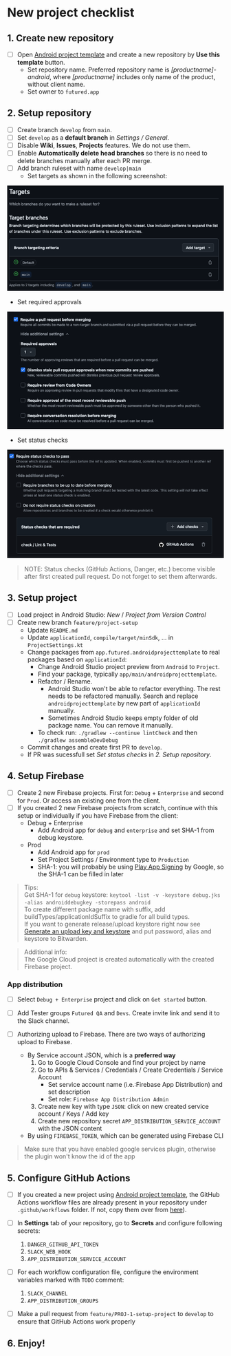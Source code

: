 # New project checklist

## 1. Create new repository

- [ ] Open [Android project template](https://github.com/futuredapp/android-project-template-compose) and create a new repository by **Use this template** button.
    - Set repository name. Preferred repository name is *[productname]-android*, where *[productname]* includes only name of the product, without client name.
    - Set owner to `futured.app`

## 2. Setup repository

- [ ] Create branch `develop` from `main`.
- [ ] Set `develop` as a **default branch** in *Settings  / General*.
- [ ] Disable **Wiki**, **Issues**, **Projects** features. We do not use them.
- [ ] Enable **Automatically delete head branches** so there is no need to delete branches manually after each PR merge.
- [ ] Add branch ruleset with name `develop|main`
    - Set targets as shown in the following screenshot:

![GitHub target branches](../general/attachments/GitHub_target_branches.png)

- Set required approvals

![GitHub target branches](../general/attachments/GitHub_required_approvals.png)

- Set status checks

![GitHub target branches](attachments/GitHub_status_checks.png)

> NOTE: Status checks (GitHub Actions, Danger, etc.) become visible after first created pull request. Do not forget to set them afterwards.

## 3. Setup project

- [ ] Load project in Android Studio: *New* / *Project from Version Control*
- [ ] Create new branch `feature/project-setup`
    - Update `README.md`
    - Update `applicationId`, `compile/target/minSdk`, ... in `ProjectSettings.kt`
    - Change packages from `app.futured.androidprojecttemplate` to real packages based on `applicationId`:
        - Change Android Studio project preview from `Android` to `Project`.
        - Find your package, typically `app/main/androidprojecttemplate`.
        - Refactor / Rename.
            - Android Studio won't be able to refactor everything. The rest needs to be refactored manually. Search and replace `androidprojecttemplate` by new part of `applicationId` manually.
            - Sometimes Android Studio keeps empty folder of old package name. You can remove it manually.
        - To check run: `./gradlew --continue lintCheck` and then `./gradlew assembleDevDebug`
    - Commit changes and create first PR to `develop`.
    - If PR was sucessfull set *Set status checks* in *2. Setup repository*.


## 4. Setup Firebase

- [ ] Create 2 new Firebase projects. First for: `Debug` + `Enterprise` and second for `Prod`. Or access an existing one from the client.
- [ ] If you created 2 new Firebase projects from scratch, continue with this setup or individually if you have Firebase from the client:
    - Debug + Enterprise
        - Add Android app for `debug` and `enterprise` and set SHA-1 from debug keystore.
    - Prod
        - Add Android app for `prod`
        - Set Project Settings / Environment type to `Production`
        - SHA-1: you will probably be using [Play App Signing](https://support.google.com/googleplay/android-developer/answer/9842756?hl=en) by Google, so the SHA-1 can be filled in later

> Tips:  
> Get SHA-1 for `debug` keystore: `keytool -list -v -keystore debug.jks -alias androiddebugkey -storepass android`  
> To create different package name with suffix, add buildTypes/applicationIdSuffix to gradle for all build types.  
> If you want to generate release/upload keystore right now see [Generate an upload key and keystore](https://developer.android.com/studio/publish/app-signing#generate-key) and put password, alias and keystore to Bitwarden.

> Additional info:  
> The Google Cloud project is created automatically with the created Firebase project.


### App distribution

- [ ] Select `Debug + Enterprise` project and click on `Get started` button.

- [ ] Add Tester groups `Futured QA` and `Devs`. Create invite link and send it to the Slack channel.

- [ ] Authorizing upload to Firebase. There are two ways of authorizing upload to Firebase.
    - By Service account JSON, which is a **preferred way**
        1. Go to Google Cloud Console and find your project by name
        2. Go to APIs & Services / Credentials / Create Credentials / Service Account
            - Set service account name (i.e.:Firebase App Distribution) and set description
            - Set role: `Firebase App Distribution Admin`
        3. Create new key with type `JSON`: click on new created service account / Keys / Add key
        4. Create new repository secret `APP_DISTRIBUTION_SERVICE_ACCOUNT` with the JSON content
    - By using `FIREBASE_TOKEN`, which can be generated using Firebase CLI

> Make sure that you have enabled google services plugin, otherwise the plugin won't know the id of the app

## 5. Configure GitHub Actions

- [ ] If you created a new project using [Android project template](https://github.com/futuredapp/android-project-template-compose), the GitHub Actions workflow files are already present in your repository under `.github/workflows` folder. If not, copy them over from [here](https://github.com/futuredapp/android-project-template-compose/tree/main/.github/workflows)).
- [ ] In **Settings** tab of your repository, go to **Secrets** and configure following secrets:
    1. `DANGER_GITHUB_API_TOKEN`
    2. `SLACK_WEB_HOOK`
    3. `APP_DISTRIBUTION_SERVICE_ACCOUNT`

- [ ] For each workflow configuration file, configure the environment variables marked with `TODO` comment:
    1. `SLACK_CHANNEL`
    2. `APP_DISTRIBUTION_GROUPS`

- [ ] Make a pull request from `feature/PROJ-1-setup-project` to `develop` to ensure that GitHub Actions work properly

## 6. Enjoy!
